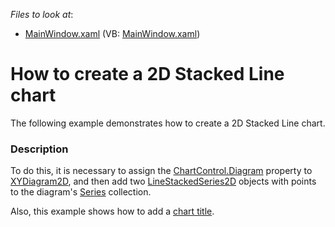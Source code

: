 <!-- default file list -->
*Files to look at*:

* [MainWindow.xaml](./CS/LineStacked2DChart/MainWindow.xaml) (VB: [MainWindow.xaml](./VB/LineStacked2DChart/MainWindow.xaml))
<!-- default file list end -->
# How to create a 2D Stacked Line chart

The following example demonstrates how to create a 2D Stacked Line chart.

### Description

To do this, it is necessary to assign the [ChartControl.Diagram](https://docs.devexpress.com/WPF/DevExpress.Xpf.Charts.ChartControl.Diagram?p=netframework) property to [XYDiagram2D](https://docs.devexpress.com/WPF/DevExpress.Xpf.Charts.XYDiagram2D?p=netframework), and then add two [LineStackedSeries2D](https://docs.devexpress.com/WPF/DevExpress.Xpf.Charts.LineStackedSeries2D?p=netframework) objects with points to the diagram's [Series](https://docs.devexpress.com/WPF/DevExpress.Xpf.Charts.Diagram.Series?p=netframework) collection. 

Also, this example shows how to add a [chart title](https://docs.devexpress.com/WPF/7844/controls-and-libraries/charts-suite/chart-control/chart-elements/chart-titles?p=netframework).
